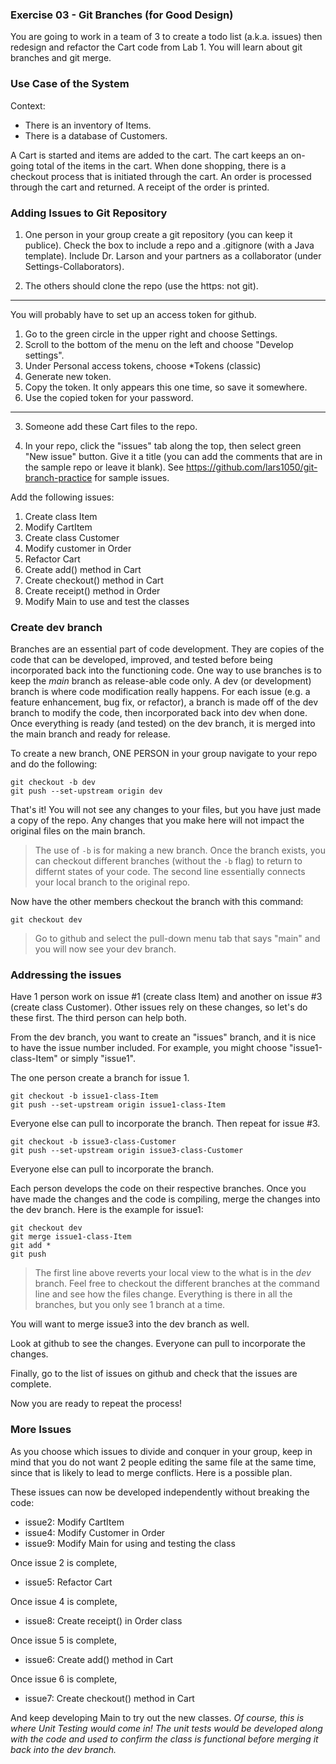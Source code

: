 ### Exercise 03 - Git Branches (for Good Design)

You are going to work in a team of 3 to create a todo list (a.k.a. issues) then redesign and refactor the Cart code from Lab 1. You will learn about git branches and git merge.

### Use Case of the System

Context:
- There is an inventory of Items. 
- There is a database of Customers.

A Cart is started and items are added to the cart. The cart keeps an on-going total of the items in the cart. When done shopping, there is a checkout process that is initiated through the cart. An order is processed through the cart and returned. A receipt of the order is printed.



### Adding Issues to Git Repository

1. One person in your group create a git repository (you can keep it publice). Check the box to include a repo and a .gitignore (with a Java template). Include Dr. Larson and your partners as a collaborator (under Settings-Collaborators).

2. The others should clone the repo (use the https: not git).

<hr>

You will probably have to set up an access token for github. 

1. Go to the green circle in the upper right and choose Settings. 
2. Scroll to the bottom of the menu on the left and choose "Develop settings".
3. Under Personal access tokens, choose *Tokens (classic)
4. Generate new token.
5. Copy the token. It only appears this one time, so save it somewhere.
6. Use the copied token for your password.

<hr>

3. Someone add these Cart files to the repo. 

4. In your repo, click the "issues" tab along the top, then select green "New issue" button. Give it a title (you can add the comments that are in the sample repo or leave it blank). See https://github.com/lars1050/git-branch-practice for sample issues. 

Add the following issues:

1. Create class Item
2. Modify CartItem
3. Create class Customer
4. Modify customer in Order
5. Refactor Cart
5. Create add() method in Cart
6. Create checkout() method in Cart
8. Create receipt() method in Order
9. Modify Main to use and test the classes


### Create dev branch

Branches are an essential part of code development. They are copies of the code that can be developed, improved, and tested before being incorporated back into the functioning code. One way to use branches is to keep the _main_ branch as release-able code only. A dev (or development) branch is where code modification really happens. For each issue (e.g. a feature enhancement, bug fix, or refactor), a branch is made off of the dev branch to modify the code, then incorporated back into dev when done. Once everything is ready (and tested) on the dev branch, it is merged into the main branch and ready for release.

To create a new branch, ONE PERSON in your group navigate to your repo and do the following:

```
git checkout -b dev
git push --set-upstream origin dev
```

That's it! You will not see any changes to your files, but you have just made a copy of the repo. Any changes that you make here will not impact the original files on the main branch.

> The use of `-b` is for making a new branch. Once the branch exists, you can checkout different branches (without the `-b` flag) to return to differnt states of your code. The second line essentially connects your local branch to the original repo.

Now have the other members checkout the branch with this command:

```
git checkout dev
```

> Go to github and select the pull-down menu tab that says "main" and you will now see your dev branch.

### Addressing the issues

Have 1 person work on issue #1 (create class Item) and another on issue #3 (create class Customer). Other issues rely on these changes, so let's do these first. The third person can help both.

From the dev branch, you want to create an "issues" branch, and it is nice to have the issue number included. For example, you might choose "issue1-class-Item" or simply "issue1".

The one person create a branch for issue 1.

```
git checkout -b issue1-class-Item
git push --set-upstream origin issue1-class-Item
```

Everyone else can pull to incorporate the branch. Then repeat for issue #3.

```
git checkout -b issue3-class-Customer
git push --set-upstream origin issue3-class-Customer
```

Everyone else can pull to incorporate the branch.

Each person develops the code on their respective branches. Once you have made the changes and the code is compiling, merge the changes into the dev branch. Here is the example for issue1:

```
git checkout dev
git merge issue1-class-Item
git add *
git push
```

> The first line above reverts your local view to the what is in the _dev_ branch. Feel free to checkout the different branches at the command line and see how the files change. Everything is there in all the branches, but you only see 1 branch at a time. 

You will want to merge issue3 into the dev branch as well.  

Look at github to see the changes. Everyone can pull to incorporate the changes.

Finally, go to the list of issues on github and check that the issues are complete.

Now you are ready to repeat the process!

### More Issues

As you choose which issues to divide and conquer in your group, keep in mind that you do not want 2 people editing the same file at the same time, since that is likely to lead to merge conflicts. Here is a possible plan.

These issues can now be developed independently without breaking the code:
- issue2: Modify CartItem
- issue4: Modify Customer in Order
- issue9: Modify Main for using and testing the class

Once issue 2 is complete,
- issue5: Refactor Cart

Once issue 4 is complete,
- issue8: Create receipt() in Order class

Once issue 5 is complete,
- issue6: Create add() method in Cart

Once issue 6 is complete,
- issue7: Create checkout() method in Cart

And keep developing Main to try out the new classes. _Of course, this is where Unit Testing would come in! The unit tests would be developed along with the code and used to confirm the class is functional before merging it back into the dev branch._



